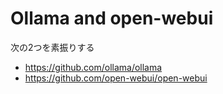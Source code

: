 # Ollama and open-webui

次の2つを素振りする

* https://github.com/ollama/ollama
* https://github.com/open-webui/open-webui


